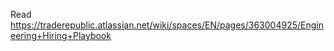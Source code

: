 
Read
https://traderepublic.atlassian.net/wiki/spaces/EN/pages/363004925/Engineering+Hiring+Playbook